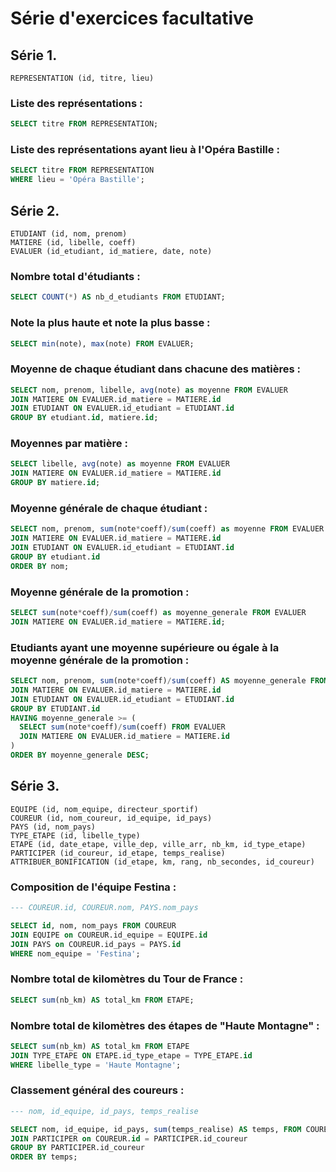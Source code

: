 # Série d'exercices facultative

## Série 1.

```
REPRESENTATION (id, titre, lieu)
```

### Liste des représentations :

```sql
SELECT titre FROM REPRESENTATION;
```

### Liste des représentations ayant lieu à l'Opéra Bastille :

```sql
SELECT titre FROM REPRESENTATION
WHERE lieu = 'Opéra Bastille';
```

## Série 2.

```
ETUDIANT (id, nom, prenom)
MATIERE (id, libelle, coeff)
EVALUER (id_etudiant, id_matiere, date, note)
```

### Nombre total d'étudiants :

```sql
SELECT COUNT(*) AS nb_d_etudiants FROM ETUDIANT;
```

### Note la plus haute et note la plus basse :

```sql
SELECT min(note), max(note) FROM EVALUER;
```

### Moyenne de chaque étudiant dans chacune des matières :

```sql
SELECT nom, prenom, libelle, avg(note) as moyenne FROM EVALUER
JOIN MATIERE ON EVALUER.id_matiere = MATIERE.id
JOIN ETUDIANT ON EVALUER.id_etudiant = ETUDIANT.id
GROUP BY etudiant.id, matiere.id;
```

### Moyennes par matière :

```sql
SELECT libelle, avg(note) as moyenne FROM EVALUER
JOIN MATIERE ON EVALUER.id_matiere = MATIERE.id
GROUP BY matiere.id;
```

### Moyenne générale de chaque étudiant :

```sql
SELECT nom, prenom, sum(note*coeff)/sum(coeff) as moyenne FROM EVALUER
JOIN MATIERE ON EVALUER.id_matiere = MATIERE.id
JOIN ETUDIANT ON EVALUER.id_etudiant = ETUDIANT.id
GROUP BY etudiant.id
ORDER BY nom;
```

### Moyenne générale de la promotion :

```sql
SELECT sum(note*coeff)/sum(coeff) as moyenne_generale FROM EVALUER
JOIN MATIERE ON EVALUER.id_matiere = MATIERE.id;
```

### Etudiants ayant une moyenne supérieure ou égale à la moyenne générale de la promotion :

```sql
SELECT nom, prenom, sum(note*coeff)/sum(coeff) AS moyenne_generale FROM EVALUER
JOIN MATIERE ON EVALUER.id_matiere = MATIERE.id
JOIN ETUDIANT ON EVALUER.id_etudiant = ETUDIANT.id
GROUP BY ETUDIANT.id
HAVING moyenne_generale >= (
  SELECT sum(note*coeff)/sum(coeff) FROM EVALUER
  JOIN MATIERE ON EVALUER.id_matiere = MATIERE.id
)
ORDER BY moyenne_generale DESC;
```

## Série 3.

```
EQUIPE (id, nom_equipe, directeur_sportif)
COUREUR (id, nom_coureur, id_equipe, id_pays)
PAYS (id, nom_pays)
TYPE_ETAPE (id, libelle_type)
ETAPE (id, date_etape, ville_dep, ville_arr, nb_km, id_type_etape)
PARTICIPER (id_coureur, id_etape, temps_realise)
ATTRIBUER_BONIFICATION (id_etape, km, rang, nb_secondes, id_coureur)
```

### Composition de l'équipe Festina :

```sql
--- COUREUR.id, COUREUR.nom, PAYS.nom_pays

SELECT id, nom, nom_pays FROM COUREUR
JOIN EQUIPE on COUREUR.id_equipe = EQUIPE.id
JOIN PAYS on COUREUR.id_pays = PAYS.id
WHERE nom_equipe = 'Festina';
```

### Nombre total de kilomètres du Tour de France :

```sql
SELECT sum(nb_km) AS total_km FROM ETAPE;
```

### Nombre total de kilomètres des étapes de "Haute Montagne" :

```sql
SELECT sum(nb_km) AS total_km FROM ETAPE
JOIN TYPE_ETAPE ON ETAPE.id_type_etape = TYPE_ETAPE.id
WHERE libelle_type = 'Haute Montagne';
```

### Classement général des coureurs :

```sql
--- nom, id_equipe, id_pays, temps_realise

SELECT nom, id_equipe, id_pays, sum(temps_realise) AS temps, FROM COUREUR
JOIN PARTICIPER on COUREUR.id = PARTICIPER.id_coureur
GROUP BY PARTICIPER.id_coureur
ORDER BY temps;
```
